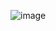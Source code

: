 ![image](https://github.com/Zahwaaa07/praktikum.md/assets/160214330/5e38db25-25a5-4267-bc02-6255dbf592b9)

